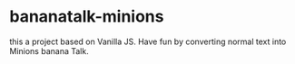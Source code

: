 # bananatalk-minions
this a project based on Vanilla JS. Have fun by converting normal text into Minions banana Talk.
